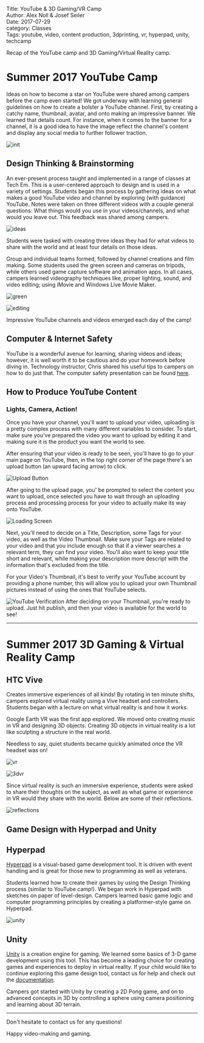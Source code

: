 Title: YouTube & 3D Gaming/VR Camp  
Author: Alex Noll & Josef Seiler  
Date: 2017-07-29  
category: Classes  
Tags: youtube, video, content production, 3dprinting, vr, hyperpad, unity, techcamp  

Recap of the YouTube camp and 3D Gaming/Virtual Reality camp.  

# Summer 2017 YouTube Camp  

Ideas on how to become a star on YouTube were shared among campers before the camp even started! We got underway with learning general guidelines on how to create a bolster a YouTube channel. First, by creating a catchy name, thumbnail, avatar, and onto making an impressive banner. We learned that details count. For instance, when it comes to the banner for a channel, it is a good idea to have the image reflect the channel's content and display any social media to further follower traction.  

![init](images/youtube_lect.jpg)  

## Design Thinking & Brainstorming  

An ever-present process taught and implemented in a range of classes at Tech Em. This is a user-centered approach to design and is used in a variety of settings. Students began this process by gathering ideas on what makes a good YouTube video and channel by exploring (with guidance) YouTube. Notes were taken on three different videos with a couple general questions: What things would you use in your videos/channels, and what would you leave out. This feedback was shared among campers.  

![ideas](images/youtube_design.jpg)  

Students were tasked with creating three ideas they had for what videos to share with the world and at least four details on those ideas.  

Group and individual teams formed, followed by channel creations and film making. Some students used the green screen and cameras on tripods, while others used game capture software and animation apps. In all cases, campers learned videography techniques like, proper lighting, sound, and video editing; using iMovie and Windows Live Movie Maker.  

![green](images/youtube_greenscreen.jpg)

![editing](images/youtube_3d.jpg)

Impressive YouTube channels and videos emerged each day of the camp!  

## Computer & Internet Safety  

YouTube is a wonderful avenue for learning, sharing videos and ideas; however, it is well worth it to be cautious and do your homework before diving in. Technology instructor, Chris shared his useful tips to campers on how to do just that. The computer safety presentation can be found [here](https://docs.google.com/presentation/d/1lJvTJYlD7aN2kW3RDKmoKvHd8Q-TOKdG8H45cWhkQUE/edit#slide=id.p).  

## How to Produce YouTube Content  

### Lights, Camera, Action!  

Once you have your channel, you'll want to upload your video, uploading is a pretty complex process with many different variables to consider. To start, make sure you've prepared the video you want to upload by editing it and making sure it is the product you want the world to see.  

After ensuring that your video is ready to be seen, you'll have to go to your main page on YouTube, then, in the top right corner of the page there's an upload button (an upward facing arrow) to click.  

![Upload Button](images/UPBUTTON.jpg)  

After going to the upload page, you' be prompted to select the content you want to upload, once selected you have to wait through an uploading process and processing process for your video to actually make its way onto YouTube.  

![Loading Screen](images/upload.jpg)  

Next, you'll need to decide on a Title, Description, some Tags for your video, as well as the Video Thumbnail. Make sure your Tags are related to your video and that you include enough so that if a viewer searches a relevant term, they can find your video. You'll also want to keep your title short and relevant, while making your description more descript with the information that's excluded from the title.  

For your Video's Thumbnail, it's best to verify your YouTube account by providing a phone number, this will allow you to upload your own Thumbnail pictures instead of using the ones that YouTube selects.  

![YouTube Verification](images/verification.jpg)
After deciding on your Thumbnail, you're ready to upload. Just hit publish, and then your video is available for the  world to see!  

***  

# Summer 2017 3D Gaming & Virtual Reality Camp  

## HTC Vive  

Creates immersive experiences of all kinds! By rotating in ten minute shifts, campers explored virtual reality using a Vive headset and controllers. Students began with a lecture on what virtual reality is and how it works.

Google Earth VR was the first app explored. We moved onto creating music in VR and designing 3D objects. Creating 3D objects in virtual reality is a lot like sculpting a structure in the real world.  

Needless to say, quiet students became quickly animated once the VR headset was on!

![vr](images/vr_building.jpg)  

![3dvr](images/vr_3d.jpg)  

Since virtual reality is such an immersive experience, students were asked to share their thoughts on the subject, as well as what game or experience in VR would they share with the world. Below are some of their reflections.  

![reflections](images/vr_hippy.jpg)  

## Game Design with Hyperpad and Unity  

## Hyperpad  

[Hyperpad](https://www.hyperpad.com/) is a visual-based game development tool. It is driven with event handling and is great for those new to programming as well as veterans.

Students learned how to create their games by using the Design Thinking process (similar to YouTube camp!). We began work in Hyperpad with sketches on paper of level-design. Campers learned basic game logic and computer programming principles by creating a platformer-style game on Hyperpad.  

![unity](images/vr_unity.jpg)  

## Unity  

[Unity](https://unity3d.com/) is a creation engine for gaming. We learned some basics of 3-D game development using this tool. This has become a leading choice for creating games and experiences to deploy in virtual reality. If your child would like to continue exploring this game design tool, contact us for help and check out the [documentation](https://docs.unity3d.com/Manual/index.html).

Campers got started with Unity by creating a 2D Pong game, and on to advanced concepts in 3D by controlling a sphere using camera positioning and learning about 3D terrain.  

***  

Don't hesitate to contact us for any questions!  

Happy video-making and gaming.  
